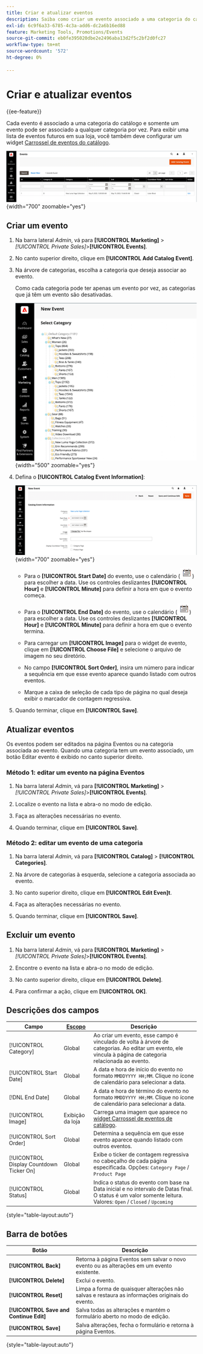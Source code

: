 ```yaml
---
title: Criar e atualizar eventos
description: Saiba como criar um evento associado a uma categoria do catálogo.
exl-id: 6c9f6a33-6785-4c3a-add6-dc2a6b16ed88
feature: Marketing Tools, Promotions/Events
source-git-commit: eb0fe395020dbe2e2496aba13d2f5c2bf2d0fc27
workflow-type: tm+mt
source-wordcount: '572'
ht-degree: 0%

---
```


# Criar e atualizar eventos

{{ee-feature}}

Cada evento é associado a uma categoria do catálogo e somente um evento pode ser associado a qualquer categoria por vez. Para exibir uma lista de eventos futuros em sua loja, você também deve configurar um widget [Carrossel de eventos do catálogo](../content-design/widget-event-carousel.md).

![Lista de eventos](./assets/category-events.png){width="700" zoomable="yes"}

## Criar um evento

1. Na barra lateral _Admin_, vá para **[!UICONTROL Marketing]** > _[!UICONTROL Private Sales]_>**[!UICONTROL Events]**.

1. No canto superior direito, clique em **[!UICONTROL Add Catalog Event]**.

1. Na árvore de categorias, escolha a categoria que deseja associar ao evento.

   Como cada categoria pode ter apenas um evento por vez, as categorias que já têm um evento são desativadas.

   ![Novo evento - árvore de categorias](./assets/catalog-events-category-tree.png){width="500" zoomable="yes"}

1. Defina o **[!UICONTROL Catalog Event Information]**:

   ![Informações sobre o evento de catálogo](./assets/catalog-event-information.png){width="700" zoomable="yes"}

   - Para o **[!UICONTROL Start Date]** do evento, use o calendário (![Ícone de calendário](../assets/icon-calendar.png)) para escolher a data. Use os controles deslizantes **[!UICONTROL Hour]** e **[!UICONTROL Minute]** para definir a hora em que o evento começa.

   - Para o **[!UICONTROL End Date]** do evento, use o calendário (![Ícone de calendário](../assets/icon-calendar.png)) para escolher a data. Use os controles deslizantes **[!UICONTROL Hour]** e **[!UICONTROL Minute]** para definir a hora em que o evento termina.

   - Para carregar um **[!UICONTROL Image]** para o widget de evento, clique em **[!UICONTROL Choose File]** e selecione o arquivo de imagem no seu diretório.

   - No campo **[!UICONTROL Sort Order]**, insira um número para indicar a sequência em que esse evento aparece quando listado com outros eventos.

   - Marque a caixa de seleção de cada tipo de página no qual deseja exibir o marcador de contagem regressiva.

1. Quando terminar, clique em **[!UICONTROL Save]**.

## Atualizar eventos

Os eventos podem ser editados na página Eventos ou na categoria associada ao evento. Quando uma categoria tem um evento associado, um botão Editar evento é exibido no canto superior direito.

### Método 1: editar um evento na página Eventos

1. Na barra lateral _Admin_, vá para **[!UICONTROL Marketing]** > _[!UICONTROL Private Sales]_>**[!UICONTROL Events]**.

1. Localize o evento na lista e abra-o no modo de edição.

1. Faça as alterações necessárias no evento.

1. Quando terminar, clique em **[!UICONTROL Save]**.

### Método 2: editar um evento de uma categoria

1. Na barra lateral _Admin_, vá para **[!UICONTROL Catalog]** > **[!UICONTROL Categories]**.

1. Na árvore de categorias à esquerda, selecione a categoria associada ao evento.

1. No canto superior direito, clique em **[!UICONTROL Edit Even]t**.

1. Faça as alterações necessárias no evento.

1. Quando terminar, clique em **[!UICONTROL Save]**.

## Excluir um evento

1. Na barra lateral _Admin_, vá para **[!UICONTROL Marketing]** > _[!UICONTROL Private Sales]_>**[!UICONTROL Events]**.

1. Encontre o evento na lista e abra-o no modo de edição.

1. No canto superior direito, clique em **[!UICONTROL Delete]**.

1. Para confirmar a ação, clique em **[!UICONTROL OK]**.

## Descrições dos campos

| Campo | [Escopo](../getting-started/websites-stores-views.md#scope-settings) | Descrição |
|--- |--- |--- |
| [!UICONTROL Category] | Global | Ao criar um evento, esse campo é vinculado de volta à árvore de categorias. Ao editar um evento, ele vincula à página de categoria relacionada ao evento. |
| [!UICONTROL Start Date] | Global | A data e hora de início do evento no formato `MMDDYYYY HH;MM`. Clique no ícone de calendário para selecionar a data. |
| [!DNL End Date] | Global | A data e hora de término do evento no formato `MMDDYYYY HH;MM`. Clique no ícone de calendário para selecionar a data. |
| [!UICONTROL Image] | Exibição da loja | Carrega uma imagem que aparece no [widget Carrossel de eventos de catálogo](../content-design/widget-event-carousel.md). |
| [!UICONTROL Sort Order] | Global | Determina a sequência em que esse evento aparece quando listado com outros eventos. |
| [!UICONTROL Display Countdown Ticker On] | Global | Exibe o ticker de contagem regressiva no cabeçalho de cada página especificada. Opções: `Category Page` / `Product Page` |
| [!UICONTROL Status] | Global | Indica o status do evento com base na Data inicial e no intervalo de Datas final. O status é um valor somente leitura. Valores: `Open` / `Closed` / `Upcoming` |

{style="table-layout:auto"}

## Barra de botões

| Botão | Descrição |
|--- |--- |
| **[!UICONTROL Back]** | Retorna à página Eventos sem salvar o novo evento ou as alterações em um evento existente. |
| **[!UICONTROL Delete]** | Exclui o evento. |
| **[!UICONTROL Reset]** | Limpa a forma de quaisquer alterações não salvas e restaura as informações originais do evento. |
| **[!UICONTROL Save and Continue Edit]** | Salva todas as alterações e mantém o formulário aberto no modo de edição. |
| **[!UICONTROL Save]** | Salva alterações, fecha o formulário e retorna à página Eventos. |

{style="table-layout:auto"}
